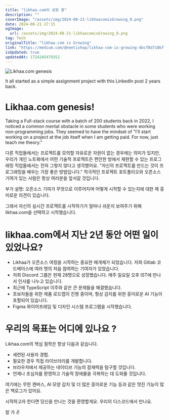 ```yaml
---
title: "likhaa.com이 성장 중"
description: ""
coverImage: "/assets/img/2024-08-21-likhaacomisGrowing_0.png"
date: 2024-08-21 17:15
ogImage: 
  url: /assets/img/2024-08-21-likhaacomisGrowing_0.png
tag: Tech
originalTitle: "likhaa.com is Growing"
link: "https://medium.com/@neetishop/likhaa-com-is-growing-4bcf8d718bff"
isUpdated: true
updatedAt: 1724245479352
---
```




![Likhaa.com genesis](/assets/img/2024-08-21-likhaacomisGrowing_0.png)

It all started as a simple assignment project with this LinkedIn post 2 years back.

# Likhaa.com genesis!

Taking a Full-stack course with a batch of 200 students back in 2022, I noticed a common mental obstacle in some students who were working non-programming jobs. They seemed to have the mindset of "I'll start working on a project at the job itself when I am getting paid. For now, just teach me theory."


<div class="content-ad"></div>

다른 직업들에서는 프로젝트를 모의할 자유로운 자원이 없는 경우에는 의미가 있지만, 우리가 개인 노트북에서 어떤 기술적 프로젝트든 편안한 방에서 재현할 수 있는 프로그래밍 직업들에서는 전혀 그렇지 않다고 생각했어요. "자신의 프로젝트를 만드는 것이 프로그래밍을 배우는 가장 좋은 방법입니다." 적극적인 프로젝트 포트폴리오와 오픈소스 기여가 있는 사람은 항상 여러분을 앞서갈 것입니다.

부가 설명: 오픈소스 기여가 무엇으로 이루어지며 어떻게 시작할 수 있는지에 대한 제 흥미로운 의견이 있습니다.

그래서 자신의 실시간 프로젝트를 시작하기가 얼마나 쉬운지 보여주기 위해 likhaa.com을 선택하고 시작했습니다.

# likhaa.com에서 지난 2년 동안 어떤 일이 있었나요?

<div class="content-ad"></div>

- Likhaa가 오픈소스 여정을 시작하는 중요한 매개체가 되었습니다. 저희 Gitlab 코드베이스에 여러 명의 처음 참여하는 기여자가 있었습니다.
- 저희 Discord 그룹은 현재 28명으로 성장했습니다. 매주 일요일 오후 IST에 만나서 인사를 나누고 있습니다.
- 최근에 TypeScript 이주와 같은 큰 문제들을 해결했습니다.
- 초보자들을 위한 제품 로드맵이 진행 중이며, 형상 감지를 위한 흥미로운 AI 기능이 포함되어 있습니다.
- Figma 와이어프레임 및 디자인 시스템 프로그램을 시작했습니다.

# 우리의 목표는 어디에 있나요 ?

Likhaa.com의 핵심 철학은 항상 다음과 같습니다.

- 세련된 사용자 경험.
- 필요한 경우 직접 라이브러리를 개발합니다. 
- 브라우저에서 제공하는 네이티브 기능의 잠재력을 탐구할 것입니다.
- 언제나 초심자를 환영하고 기술적 장애물을 극복하는 데 도와줄 것입니다.

<div class="content-ad"></div>

여기에는 무한 캔버스, AI 모양 감지 및 더 많은 흥미로운 기능 등과 같은 멋진 기능이 많은 백로그가 있어요. 

시작하고자 한다면 당신을 만나는 것을 환영할게요. 우리의 디스코드에서 만나요.

잘 가 ✌